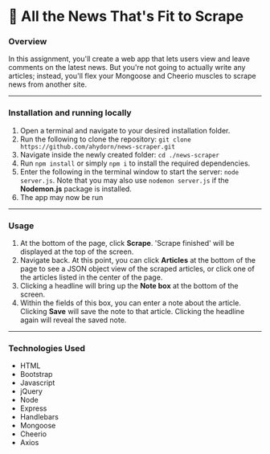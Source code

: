 # 📰 All the News That's Fit to Scrape

### Overview
In this assignment, you'll create a web app that lets users view and leave comments on the latest news. But you're not going to actually write any articles; instead, you'll flex your Mongoose and Cheerio muscles to scrape news from another site.

---
### Installation and running locally
1. Open a terminal and navigate to your desired installation folder.
2. Run the following to clone the repository: `git clone https://github.com/ahydorn/news-scraper.git`
3. Navigate inside the newly created folder: `cd ./news-scraper`
4. Run `npm install` or simply `npm i` to install the required dependencies.
5. Enter the following in the terminal window to start the server: `node server.js`. Note that you may also use `nodemon server.js` if the __Nodemon.js__ package is installed. 
6. The app may now be run 

---
### Usage
1. At the bottom of the page, click __Scrape__. 'Scrape finished' will be displayed at the top of the screen.
2. Navigate back. At this point, you can click __Articles__ at the bottom of the page to see a JSON object view of the scraped articles, or click one of the articles listed in the center of the page.
2. Clicking a headline will bring up the __Note box__ at the bottom of the screen.
3. Within the fields of this box, you can enter a note about the article. Clicking __Save__ will save the note to that article. Clicking the headline again will reveal the saved note. 


---
### Technologies Used
* HTML
* Bootstrap
* Javascript
* jQuery
* Node
* Express
* Handlebars
* Mongoose
* Cheerio
* Axios
